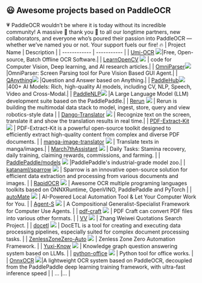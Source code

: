 ## 😃 Awesome projects based on PaddleOCR
💗 PaddleOCR wouldn’t be where it is today without its incredible community! A massive 🙌 thank you 🙌 to all our longtime partners, new collaborators, and everyone who’s poured their passion into PaddleOCR — whether we’ve named you or not. Your support fuels our fire! 🔥
| Project Name | Description |
| ------------ | ----------- |
| [Umi-OCR](https://github.com/hiroi-sora/Umi-OCR) <a href="https://github.com/hiroi-sora/Umi-OCR"><img src="https://img.shields.io/github/stars/hiroi-sora/Umi-OCR"></a>|Free, Open-source, Batch Offline OCR Software.|
| [LearnOpenCV](http://github.com/spmallick/learnopencv) <a href="http://github.com/spmallick/learnopencv"><img src="https://img.shields.io/github/stars/spmallick/learnopencv"></a> | code for Computer Vision, Deep learning, and AI research articles.|
| [OmniParser](https://github.com/microsoft/OmniParser)<a href="https://github.com/microsoft/OmniParser"><img src="https://img.shields.io/github/stars/microsoft/OmniParser"></a> |OmniParser: Screen Parsing tool for Pure Vision Based GUI Agent.|
| [QAnything](https://github.com/netease-youdao/QAnything)<a href="https://github.com/netease-youdao/QAnything"><img src="https://img.shields.io/github/stars/netease-youdao/QAnything"></a> |Question and Answer based on Anything.|
| [PaddleHub](https://github.com/PaddlePaddle/PaddleHub)<a href="https://github.com/PaddlePaddle/PaddleHub"><img src="https://img.shields.io/github/stars/PaddlePaddle/PaddleHub"></a> |400+ AI Models: Rich, high-quality AI models, including CV, NLP, Speech, Video and Cross-Modal.|
| [PaddleNLP](https://github.com/PaddlePaddle/PaddleNLP)<a href="https://github.com/PaddlePaddle/PaddleNLP"><img src="https://img.shields.io/github/stars/PaddlePaddle/PaddleNLP"></a> |A Large Language Model (LLM) development suite based on the PaddlePaddle.|
| [Rerun](https://github.com/rerun-io/rerun) <a href="https://github.com/rerun-io/rerun"><img src="https://img.shields.io/github/stars/rerun-io/rerun"></a> | Rerun is building the multimodal data stack to model, ingest, store, query and view robotics-style data |
| [Dango-Translator](https://github.com/PantsuDango/Dango-Translator) <a href="https://github.com/PantsuDango/Dango-Translator"><img src="https://img.shields.io/github/stars/PantsuDango/Dango-Translator"></a> | Recognize text on the screen, translate it and show the translation results in real time.|
| [PDF-Extract-Kit](https://github.com/opendatalab/PDF-Extract-Kit) <a href="https://github.com/opendatalab/PDF-Extract-Kit"><img src="https://img.shields.io/github/stars/opendatalab/PDF-Extract-Kit"></a> | PDF-Extract-Kit is a powerful open-source toolkit designed to efficiently extract high-quality content from complex and diverse PDF documents.  |
| [manga-image-translator](https://github.com/zyddnys/manga-image-translator) <a href="https://github.com/zyddnys/manga-image-translator"><img src="https://img.shields.io/github/stars/zyddnys/manga-image-translator"></a> | Translate texts in manga/images.|
| [March7thAssistant](https://github.com/moesnow/March7thAssistant) <a href="https://github.com/moesnow/March7thAssistant"><img src="https://img.shields.io/github/stars/moesnow/March7thAssistant"></a> | Daily Tasks: Stamina recovery, daily training, claiming rewards, commissions, and farming. |
| [PaddlePaddle/models](https://github.com/PaddlePaddle/models) <a href="https://github.com/PaddlePaddle/models"><img src="https://img.shields.io/github/stars/PaddlePaddle/models"></a> |PaddlePaddle's industrial-grade model zoo.|
| [katanaml/sparrow](https://github.com/katanaml/sparrow) <a href="https://github.com/katanaml/sparrow"><img src="https://img.shields.io/github/stars/katanaml/sparrow"></a> | Sparrow is an innovative open-source solution for efficient data extraction and processing from various documents and images. |
| [RapidOCR](https://github.com/RapidAI/RapidOCR) <a href="https://github.com/RapidAI/RapidOCR"><img src="https://img.shields.io/github/stars/RapidAI/RapidOCR"></a> | Awesome OCR multiple programing languages toolkits based on ONNXRuntime, OpenVINO, PaddlePaddle and PyTorch |
| [autoMate](https://github.com/yuruotong1/autoMate) <a href="https://github.com/yuruotong1/autoMate"><img src="https://img.shields.io/github/stars/yuruotong1/autoMate"></a> | AI-Powered Local Automation Tool & Let Your Computer Work for You. |
| [Agent-S](https://github.com/simular-ai/Agent-S) <a href="https://github.com/simular-ai/Agent-S"><img src="https://img.shields.io/github/stars/simular-ai/Agent-S"></a> | A Compositional Generalist-Specialist Framework for Computer Use Agents.  |
| [pdf-craft](https://github.com/oomol-lab/pdf-craft) <a href="https://github.com/oomol-lab/pdf-craft"><img src="https://img.shields.io/github/stars/oomol-lab/pdf-craft"></a> | PDF Craft can convert PDF files into various other formats. |
| [VV](https://github.com/Cicada000/VV) <a href="https://github.com/Cicada000/VV"><img src="https://img.shields.io/github/stars/Cicada000/VV"></a> | Zhang Weiwei Quotations Search Project. |
| [docetl](https://github.com/ucbepic/docetl) <a href="https://github.com/ucbepic/docetl"><img src="https://img.shields.io/github/stars/ucbepic/docetl"></a> | DocETL is a tool for creating and executing data processing pipelines, especially suited for complex document processing tasks. |
| [ZenlessZoneZero-Auto](https://github.com/sMythicalBird/ZenlessZoneZero-Auto) <a href="https://github.com/sMythicalBird/ZenlessZoneZero-Auto"><img src="https://img.shields.io/github/stars/sMythicalBird/ZenlessZoneZero-Auto"></a> | Zenless Zone Zero Automation Framework. |
| [Yuxi-Know](https://github.com/xerrors/Yuxi-Know) <a href="https://github.com/xerrors/Yuxi-Know"><img src="https://img.shields.io/github/stars/xerrors/Yuxi-Know"></a> | Knowledge graph question answering system based on LLMs. |
| [python-office](https://github.com/CoderWanFeng/python-office) <a href="https://github.com/CoderWanFeng/python-office"><img src="https://img.shields.io/github/stars/CoderWanFeng/python-office"></a> | Python tool for office works. |
| [OnnxOCR](https://github.com/jingsongliujing/OnnxOCR) <a href="https://github.com/jingsongliujing/OnnxOCR"><img src="https://img.shields.io/github/stars/jingsongliujing/OnnxOCR"></a>|A lightweight OCR system based on PaddleOCR, decoupled from the PaddlePaddle deep learning training framework, with ultra-fast inference speed |
| ... |... |


